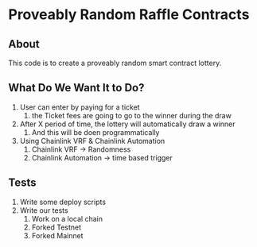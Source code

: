 # Proveably Random Raffle Contracts

## About

This code is to create a proveably random smart contract lottery.

## What Do We Want It to Do?

1. User can enter by paying for a ticket
    1. the Ticket fees are going to go to the winner during the draw
2. After X period of time, the lottery will automatically draw a winner
    1. And this will be doen programmatically
3. Using Chainlink VRF & Chainlink Automation
    1. Chainlink VRF -> Randomness
    2. Chainlink Automation -> time based trigger

## Tests

1. Write some deploy scripts
2. Write our tests
    1. Work on a local chain
    2. Forked Testnet
    3. Forked Mainnet
